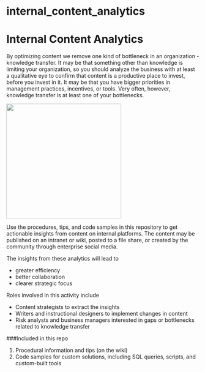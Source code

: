 # internal_content_analytics

# Internal Content Analytics

By optimizing content we remove one kind of bottleneck in an organization - knowledge transfer. It may be that something other than knowledge is limiting your organization, so you should analyze the business with at least a qualitative eye to confirm that content is a productive place to invest, before you invest in it. It may be that you have bigger priorities in management practices, incentives, or tools. Very often, however, knowledge transfer is at least one of your bottlenecks.

<img src="https://cloud.githubusercontent.com/assets/9612744/21214057/435746fe-c24d-11e6-97cd-f4503c66f692.png" width="300">

Use the procedures, tips, and code samples in this repository to get actionable insights from content on internal platforms. The content may be published on an intranet or wiki, posted to a file share, or created by the community through enterprise social media. 

The insights from these analytics will lead to 
* greater efficiency
* better collaboration
* clearer strategic focus

Roles involved in this activity include
* Content strategists to extract the insights
* Writers and instructional designers to implement changes in content
* Risk analysts and business managers interested in gaps or bottlenecks related to knowledge transfer

###Included in this repo
1. Procedural information and tips (on the wiki)
2. Code samples for custom solutions, including SQL queries, scripts, and custom-built tools


